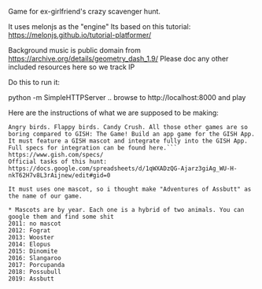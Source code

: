 Game for ex-girlfriend's crazy scavenger hunt.

It uses melonjs as the "engine"
Its based on this tutorial: https://melonjs.github.io/tutorial-platformer/

Background music is public domain from https://archive.org/details/geometry_dash_1.9/
Please doc any other included resources here so we track IP

Do this to run it:

python -m SimpleHTTPServer
.. browse to http://localhost:8000 and play


Here are the instructions of what we are supposed to be making:
```
Angry birds. Flappy birds. Candy Crush. All those other games are so boring compared to GISH: The Game! Build an app game for the GISH App. It must feature a GISH mascot and integrate fully into the GISH App. Full specs for integration can be found here.```
https://www.gish.com/specs/
Official tasks of this hunt: https://docs.google.com/spreadsheets/d/1qWXADzQG-Ajarz3giAg_WU-H-nkT62H7v8L3rAijnew/edit#gid=0

It must uses one mascot, so i thought make "Adventures of Assbutt" as the name of our game.

* Mascots are by year. Each one is a hybrid of two animals. You can google them and find some shit
2011: no mascot
2012: Fograt
2013: Wooster
2014: Elopus
2015: Dinomite
2016: Slangaroo
2017: Porcupanda
2018: Possubull
2019: Assbutt
